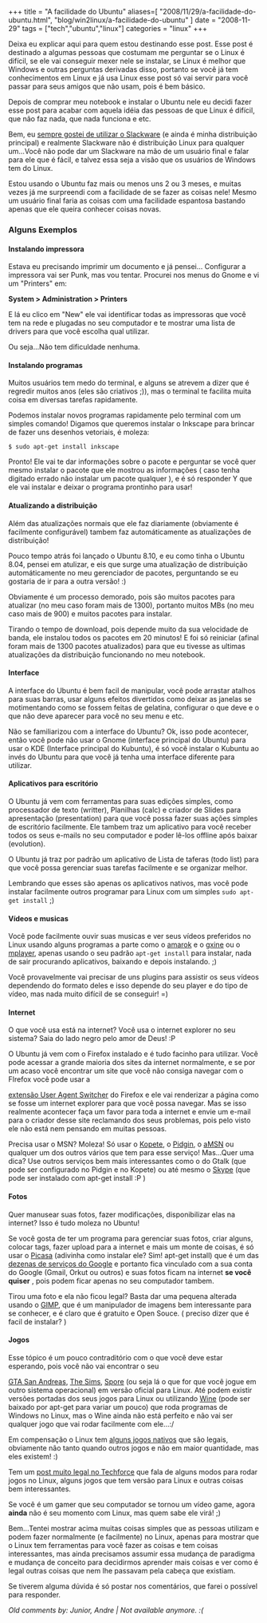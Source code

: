 +++
title = "A facilidade do Ubuntu"
aliases=[
  "2008/11/29/a-facilidade-do-ubuntu.html",
  "blog/win2linux/a-facilidade-do-ubuntu"
]
date = "2008-11-29"
tags = ["tech","ubuntu","linux"]
categories = "linux"
+++

Deixa eu explicar aqui para quem estou destinando esse post. Esse post
é destinado a algumas pessoas que costumam me perguntar se o Linux é
difícil, se ele vai conseguir mexer nele se instalar, se Linux é
melhor que Windows e outras perguntas derivadas disso, portanto se
você já tem conhecimentos em Linux e já usa Linux esse post só vai
servir para você passar para seus amigos que não usam, pois é bem
básico.

Depois de comprar meu notebook e instalar o Ubuntu nele eu decidi
fazer esse post para acabar com aquela idéia das pessoas de que Linux
é difícil, que não faz nada, que nada funciona e etc.

Bem, eu [sempre gostei de utilizar o Slackware](http://pothix.com/blog/win2linux/como-sao-os-primeiros-passos-de-um-linuxer)
(e ainda é minha distribuição principal) e realmente Slackware não é
distribuição Linux para qualquer um...Você não pode dar um Slackware
na mão de um usuário final e falar para ele que é fácil, e talvez essa
seja a visão que os usuários de Windows tem do Linux.

Estou usando o Ubuntu faz mais ou menos uns 2 ou 3 meses, e muitas
vezes já me surpreendi com a facilidade de se fazer as coisas nele!
Mesmo um usuário final faria as coisas com uma facilidade espantosa
bastando apenas que ele queira conhecer coisas novas.

### Alguns Exemplos

#### Instalando impressora

Estava eu precisando imprimir um documento e já pensei... Configurar a
impressora vai ser Punk, mas vou tentar. Procurei nos menus do Gnome e
vi um "Printers" em:

**System > Administration > Printers**

E lá eu clico em "New" ele vai identificar todas as impressoras que
você tem na rede e plugadas no seu computador e te mostrar uma lista
de drivers para que você escolha qual utilizar.

Ou seja...Não tem dificuldade nenhuma.

#### Instalando programas

Muitos usuários tem medo do terminal, e alguns se atrevem a dizer que
é regredir muitos anos (eles são criativos ;)), mas o terminal te
facilita muita coisa em diversas tarefas rapidamente.

Podemos instalar novos programas rapidamente pelo terminal com um
simples comando! Digamos que queremos instalar o Inkscape para brincar
de fazer uns desenhos vetoriais, é moleza:

    $ sudo apt-get install inkscape

Pronto! Ele vai te dar informações sobre o pacote e perguntar se você
quer mesmo instalar o pacote que ele mostrou as informações ( caso
tenha digitado errado não instalar um pacote qualquer ), e é só
responder Y que ele vai instalar e deixar o programa prontinho para
usar!

#### Atualizando a distribuição

Além das atualizações normais que ele faz diariamente (obviamente é
facilmente configurável) tambem faz automáticamente as
atualizações de distribuição!

Pouco tempo atrás foi lançado o Ubuntu 8.10, e eu como tinha o Ubuntu
8.04, pensei em atulizar, e eis que surge uma atualização de
distribuição automáticamente no meu gerenciador de pacotes,
perguntando se eu gostaria de ir para a outra versão! :)

Obviamente é um processo demorado, pois são muitos pacotes para
atualizar (no meu caso foram mais de 1300), portanto muitos MBs (no
meu caso mais de 900) e muitos pacotes para instalar.

Tirando o tempo de download, pois depende muito da sua velocidade de
banda, ele instalou todos os pacotes em 20 minutos! E foi só reiniciar
(afinal foram mais de 1300 pacotes atualizados) para que eu tivesse
as ultimas atualizações da distribuição funcionando no meu notebook.

#### Interface

A interface do Ubuntu é bem facil de manipular, você pode arrastar
atalhos para suas barras, usar alguns efeitos divertidos como deixar
as janelas se motimentando como se fossem feitas de gelatina,
configurar o que deve e o que não deve aparecer para você no seu menu
e etc.

Não se familiarizou com a interface do Ubuntu? Ok, isso pode
acontecer, então você pode não usar o Gnome (interface principal do
Ubuntu) para usar o KDE (Interface principal do Kubuntu), é só você
instalar o Kubuntu ao invés do Ubuntu para que você já tenha uma
interface diferente para utilizar.

#### Aplicativos para escritório

O Ubuntu já vem com ferramentas para suas edições simples, como
processador de texto (writter), Planilhas (calc) e criador de
Slides para apresentação (presentation) para que você possa fazer
suas ações simples de escritório facilmente. Ele tambem traz um
aplicativo para você receber todos os seus e-mails no seu computador e
poder lê-los offline após baixar (evolution).

O Ubuntu já traz por padrão um aplicativo de Lista de taferas (todo
list) para que você possa gerenciar suas tarefas facilmente e se
organizar melhor.

Lembrando que esses são apenas os aplicativos nativos, mas você pode
instalar facilmente outros programar para Linux com um simples `sudo
apt-get install` ;)

#### Vídeos e musicas

Você pode facilmente ouvir suas musicas e ver seus vídeos preferidos
no Linux usando alguns programas a parte como o
[amarok](http://amarok.kde.org/ "Amarok") e o
[gxine](http://xinehq.de/index.php/releases "Gxine") ou o
[mplayer](http://www.mplayerhq.hu/design7/news.html "MPlayer"), apenas
usando o seu padrão `apt-get install` para instalar, nada de sair
procurando aplicativos, baixando e depois instalando. ;)

Você provavelmente vai precisar de uns plugins para assistir os seus
vídeos dependendo do formato deles e isso depende do seu player e do
tipo de vídeo, mas nada muito difícil de se conseguir! =)

#### Internet

O que você usa está na internet? Você usa o internet explorer no seu
sistema? Saia do lado negro pelo amor de Deus! :P

O Ubuntu já vem com o Firefox instalado e é tudo facinho para
utilizar. Você pode acessar a grande maioria dos sites da internet
normalmente, e se por um acaso você encontrar um site que você não
consiga navegar com o FIrefox você pode usar a

[extensão User Agent
Switcher](https://addons.mozilla.org/en-US/firefox/addon/59)
do Firefox e ele vai renderizar a página como se
fosse um internet explorer para que você possa navegar. Mas se isso
realmente acontecer faça um favor para toda a internet e envie um
e-mail para o criador desse site reclamando dos seus problemas, pois
pelo visto ele não está nem pensando em muitas pessoas.

Precisa usar o MSN? Moleza! Só usar o [Kopete](http://kopete.kde.org/),
o [Pidgin](http://www.pidgin.im/ "Pidgin"), o
[aMSN](http://www.amsn-project.net/ "aMSN") ou qualquer um dos outros
vários que tem para esse serviço! Mas...Quer uma dica? Use outros
serviços bem mais interessantes como o do Gtalk (que pode ser
configurado no Pidgin e no Kopete) ou até mesmo o
[Skype](www.skype.com "Skype") (que pode ser instalado com apt-get
install :P )

#### Fotos

Quer manusear suas fotos, fazer modificações, disponibilizar elas na
internet? Isso é tudo moleza no Ubuntu!

Se você gosta de ter um programa para gerenciar suas fotos, criar
alguns, colocar tags, fazer upload para a internet e mais um monte de
coisas, é só usar o [Picasa](http://picasa.google.com/ "Picasa")
(adivinha como instalar ele? Sim! apt-get install) que é um das
[dezenas de serviços do Google](http://pt.wikipedia.org/wiki/Lista_de_ferramentas_e_servi%C3%A7os_do_Google)
e portanto fica vinculado com a sua conta do
Google (Gmail, Orkut ou outros) e suas fotos ficam na internet **se
você quiser** , pois podem ficar apenas no seu computador tambem.

Tirou uma foto e ela não ficou legal? Basta dar uma pequena alterada
usando o [GIMP](http://www.gimp.org/ "GIMP"), que é um manipulador de
imagens bem interessante para se conhecer, e é claro que é gratuito e
Open Souce. ( preciso dizer que é facil de instalar? )

#### Jogos

Esse tópico é um pouco contraditório com o que você deve estar
esperando, pois você não vai encontrar o seu

[GTA San
Andreas](http://www.rockstargames.com/sanandreas/),
[The Sims](http://thesims.ea.com/ "The Sims"),
[Spore](http://www.spore.com/ftl "Spore") (ou seja lá o que for que
você jogue em outro sistema operacional) em versão oficial para
Linux. Até podem existir versões portadas dos seus jogos para Linux ou
utilizando [Wine](http://www.winehq.org/ "Wine") (pode ser baixado
por apt-get para variar um pouco) que roda programas de Windows no
Linux, mas o Wine ainda não está perfeito e não vai ser qualquer jogo
que vai rodar facilmente com ele...:/

Em compensação o Linux tem
[alguns jogos nativos](http://pt.wikipedia.org/wiki/Jogos_Linux "Jogos para Linux")
que são legais, obviamente não tanto quando outros jogos e não em
maior quantidade, mas eles existem! :)

Tem um [post muito legal no Techforce](http://www.techforce.com.br/index.php/news/linux_blog/jogos_no_linux)
que fala de alguns modos para rodar jogos no Linux, alguns jogos que
tem versão para Linux e outras coisas bem interessantes.

Se você é um gamer que seu computador se tornou um vídeo game, agora
**ainda** não é seu momento com Linux, mas quem sabe ele virá! ;)

Bem...Tentei mostrar acima muitas coisas simples que as pessoas
utilizam e podem fazer normalmente (e facilmente) no Linux, apenas
para mostrar que o Linux tem ferramentas para você fazer as coisas e
tem coisas interessantes, mas ainda precisamos assumir essa mudança de
paradigma e mudança de conceito para decidirmos aprender mais coisas e
ver como é legal outras coisas que nem lhe passavam pela cabeça que
existiam.

Se tiverem alguma dúvida é só postar nos comentários, que farei o
possível para responder.



_Old comments by: Junior, Andre | Not available anymore. :(_
